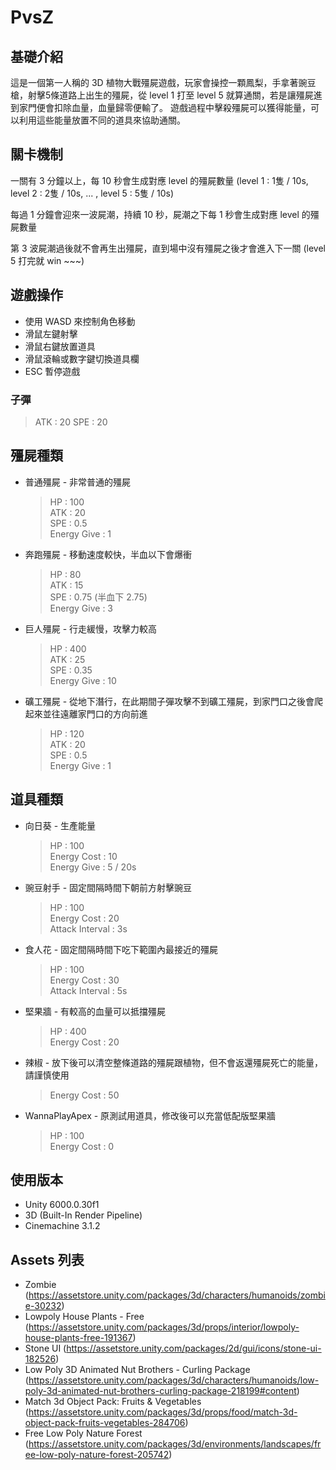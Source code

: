 # PvsZ
## 基礎介紹
這是一個第一人稱的 3D 植物大戰殭屍遊戲，玩家會操控一顆鳳梨，手拿著豌豆槍，射擊5條道路上出生的殭屍，從 level 1 打至 level 5 就算通關，若是讓殭屍進到家門便會扣除血量，血量歸零便輸了。
遊戲過程中擊殺殭屍可以獲得能量，可以利用這些能量放置不同的道具來協助通關。

## 關卡機制
一關有 3 分鐘以上，每 10 秒會生成對應 level 的殭屍數量 (level 1 : 1隻 / 10s, level 2 : 2隻 / 10s, ... , level 5 : 5隻 / 10s)  

每過 1 分鐘會迎來一波屍潮，持續 10 秒，屍潮之下每 1 秒會生成對應 level 的殭屍數量  

第 3 波屍潮過後就不會再生出殭屍，直到場中沒有殭屍之後才會進入下一關 (level 5 打完就 win ~~~)

## 遊戲操作
* 使用 WASD 來控制角色移動
* 滑鼠左鍵射擊
* 滑鼠右鍵放置道具
* 滑鼠滾輪或數字鍵切換道具欄
* ESC 暫停遊戲

### 子彈
> ATK : 20
> SPE : 20

## 殭屍種類
* 普通殭屍 - 非常普通的殭屍
  > HP : 100  
  > ATK : 20  
  > SPE : 0.5  
  > Energy Give : 1  
* 奔跑殭屍 - 移動速度較快，半血以下會爆衝
  > HP : 80  
  > ATK : 15  
  > SPE : 0.75 (半血下 2.75)  
  > Energy Give : 3  
* 巨人殭屍 - 行走緩慢，攻擊力較高
  > HP : 400  
  > ATK : 25  
  > SPE : 0.35  
  > Energy Give : 10  
* 礦工殭屍 - 從地下潛行，在此期間子彈攻擊不到礦工殭屍，到家門口之後會爬起來並往遠離家門口的方向前進
  > HP : 120  
  > ATK : 20  
  > SPE : 0.5  
  > Energy Give : 1  

## 道具種類
* 向日葵 - 生產能量
  > HP : 100  
  > Energy Cost : 10  
  > Energy Give : 5 / 20s
* 豌豆射手 - 固定間隔時間下朝前方射擊豌豆
  > HP : 100  
  > Energy Cost : 20  
  > Attack Interval : 3s  
* 食人花 - 固定間隔時間下吃下範圍內最接近的殭屍
  > HP : 100  
  > Energy Cost : 30  
  > Attack Interval : 5s  
* 堅果牆 - 有較高的血量可以抵擋殭屍
  > HP : 400  
  > Energy Cost : 20  
* 辣椒 - 放下後可以清空整條道路的殭屍跟植物，但不會返還殭屍死亡的能量，請謹慎使用
  > Energy Cost : 50  
* WannaPlayApex - 原測試用道具，修改後可以充當低配版堅果牆
  > HP : 100  
  > Energy Cost : 0

## 使用版本
* Unity 6000.0.30f1
* 3D (Built-In Render Pipeline)
* Cinemachine 3.1.2

## Assets 列表
* Zombie (https://assetstore.unity.com/packages/3d/characters/humanoids/zombie-30232)
* Lowpoly House Plants - Free (https://assetstore.unity.com/packages/3d/props/interior/lowpoly-house-plants-free-191367)
* Stone UI (https://assetstore.unity.com/packages/2d/gui/icons/stone-ui-182526)
* Low Poly 3D Animated Nut Brothers - Curling Package (https://assetstore.unity.com/packages/3d/characters/humanoids/low-poly-3d-animated-nut-brothers-curling-package-218199#content)
* Match 3d Object Pack: Fruits & Vegetables (https://assetstore.unity.com/packages/3d/props/food/match-3d-object-pack-fruits-vegetables-284706)
* Free Low Poly Nature Forest (https://assetstore.unity.com/packages/3d/environments/landscapes/free-low-poly-nature-forest-205742)
